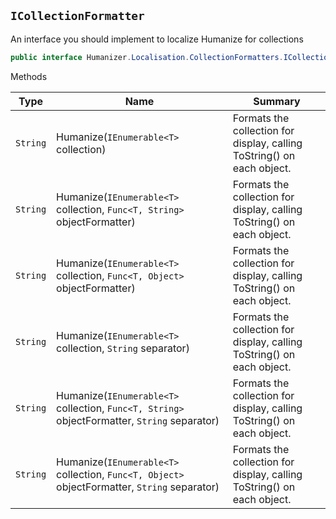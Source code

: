 ## `ICollectionFormatter`

An interface you should implement to localize Humanize for collections
```csharp
public interface Humanizer.Localisation.CollectionFormatters.ICollectionFormatter

```

Methods

| Type | Name | Summary | 
| --- | --- | --- | 
| `String` | Humanize(`IEnumerable<T>` collection) | Formats the collection for display, calling ToString() on each object. | 
| `String` | Humanize(`IEnumerable<T>` collection, `Func<T, String>` objectFormatter) | Formats the collection for display, calling ToString() on each object. | 
| `String` | Humanize(`IEnumerable<T>` collection, `Func<T, Object>` objectFormatter) | Formats the collection for display, calling ToString() on each object. | 
| `String` | Humanize(`IEnumerable<T>` collection, `String` separator) | Formats the collection for display, calling ToString() on each object. | 
| `String` | Humanize(`IEnumerable<T>` collection, `Func<T, String>` objectFormatter, `String` separator) | Formats the collection for display, calling ToString() on each object. | 
| `String` | Humanize(`IEnumerable<T>` collection, `Func<T, Object>` objectFormatter, `String` separator) | Formats the collection for display, calling ToString() on each object. | 


